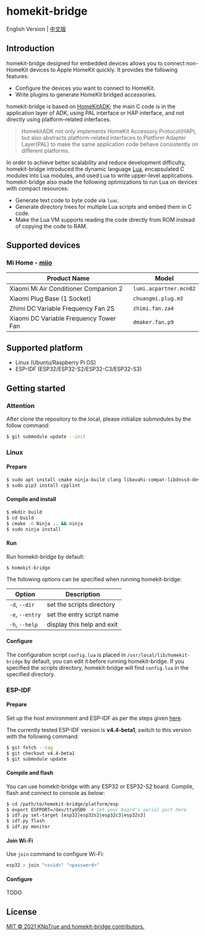 # homekit-bridge

English Version | [中文版](README_CN.md)

## Introduction

homekit-bridge designed for embedded devices allows you to connect non-HomeKit devices to Apple HomeKit quickly. It provides the following features:

- Configure the devices you want to connect to HomeKit.
- Write plugins to generate HomeKit bridged accessories.

homekit-bridge is based on [HomeKitADK](https://github.com/apple/HomeKitADK); the main C code is in the application layer of ADK, using PAL interface or HAP interface, and not directly using platform-related interfaces.
> HomekitADK not only implements HomeKit Accessory Protocol(HAP), but also abstracts platform-related interfaces to Platform Adapter Layer(PAL) to make the same application code behave consistently on different platforms.

In order to achieve better scalability and reduce development difficulty, homekit-bridge introduced the dynamic language [Lua](https://www.lua.org), encapsulated C modules into Lua modules, and used Lua to write upper-level applications. homekit-bridge also made the following optimizations to run Lua on devices with compact resources:

- Generate text code to byte code via `luac`.
- Generate directory trees for multiple Lua scripts and embed them in C code.
- Make the Lua VM supports reading the code directly from ROM instead of copying the code to RAM.

## Supported devices

### Mi Home - [miio](plugins/miio/README.md)

Product Name | Model
-|-
Xiaomi Mi Air Conditioner Companion 2 | `lumi.acpartner.mcn02`
Xiaomi Plug Base (1 Socket) | `chuangmi.plug.m3`
Zhimi DC Variable Frequency Fan 2S | `zhimi.fan.za4`
Xiaomi DC Variable Frequency Tower Fan | `dmaker.fan.p9`

## Supported platform

- Linux (Ubuntu/Raspberry Pi OS)
- ESP-IDF (ESP32/ESP32-S2/ESP32-C3/ESP32-S3)

## Getting started

### Attention

After clone the repository to the local, please initialize submodules by the follow command:

```bash
$ git submodule update --init
```

### Linux

#### Prepare

```bash
$ sudo apt install cmake ninja-build clang libavahi-compat-libdnssd-dev libssl-dev python3-pip
$ sudo pip3 install cpplint
```

#### Compile and install

```bash
$ mkdir build
$ cd build
$ cmake -G Ninja .. && ninja
$ sudo ninja install
```

#### Run

Run homekit-bridge by default:

```bash
$ homekit-bridge
```

The following options can be specified when running homekit-bridge:

Option | Description
-|-
`-d`, `--dir` | set the scripts directory
`-e`, `--entry` | set the entry script name
`-h`, `--help` | display this help and exit

#### Configure

The configuration script `config.lua` is placed in `/usr/local/lib/homekit-bridge` by default, you can edit it before running homekit-bridge. If you specified the scripts directory, homekit-bridge will find `config.lua` in the specified directory.

### ESP-IDF

#### Prepare

Set up the host environment and ESP-IDF as per the steps given [here](https://docs.espressif.com/projects/esp-idf/en/latest/get-started/index.html).

The currently tested ESP-IDF version is **v4.4-beta1**, switch to this version with the following command:

```bash
$ git fetch --tag
$ git checkout v4.4-beta1
$ git submodule update
```

#### Compile and flash

You can use homekit-bridge with any ESP32 or ESP32-S2 board. Compile, flash and connect to console as below:

```bash
$ cd /path/to/homekit-bridge/platform/esp
$ export ESPPORT=/dev/ttyUSB0  # Set your board's serial port here
$ idf.py set-target [esp32|esp32s2|esp32c3|esp32s3]
$ idf.py flash
$ idf.py monitor
```

#### Join Wi-Fi

Use `join` command to configure Wi-Fi:

```bash
esp32 > join "<ssid>" "<password>"
```

#### Configure

TODO

## License

[MIT © 2021 KNpTrue and homekit-bridge contributors.](LICENSE)
